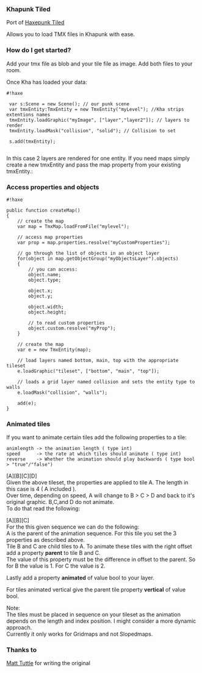 ### Khapunk Tiled ###

Port of [Haxepunk Tiled](https://github.com/HaxePunk/tiled)

Allows you to load TMX files in Khapunk with ease.

### How do I get started? ###

Add your tmx file as blob and your tile file as image. Add both files to your room.

Once Kha has loaded your data:


```
#!haxe
 
 var s:Scene = new Scene(); // our punk scene
 var tmxEntity:TmxEntity = new TmxEntity("myLevel"); //Kha strips extentions names
 tmxEntity.loadGraphic("myImage", ["layer","layer2"]); // layers to render
 tmxEntity.loadMask("collision", "solid"); // Collision to set

 s.add(tmxEntity);
		
```

In this case 2 layers are rendered for one entity. If you need maps simply create a new tmxEntity and pass the map property from your existing tmxEntity.:

### Access properties and objects ###


```
#!haxe

public function createMap()
{
    // create the map
    var map = TmxMap.loadFromFile("mylevel");

    // access map properties
    var prop = map.properties.resolve("myCustomProperties");

    // go through the list of objects in an object layer
    for(object in map.getObjectGroup("myObjectsLayer").objects)
    {
        // you can access:
        object.name; 
        object.type;

        object.x;
        object.y;

        object.width;
        object.height;

        // to read custom properties
        object.custom.resolve("myProp");
    }

    // create the map
    var e = new TmxEntity(map);

    // load layers named bottom, main, top with the appropriate tileset
    e.loadGraphic("tileset", ["bottom", "main", "top"]);

    // loads a grid layer named collision and sets the entity type to walls
    e.loadMask("collision", "walls");

    add(e);
}
```

### Animated tiles ###

If you want to animate certain tiles add the following properties to a tile:
	
~~~~
animlength -> the animation length ( type int)
speed	   -> the rate at which tiles should animate ( type int)
reverse    -> Whether the animation should play backwards ( type bool > "true"/"false")
~~~~  
  
[A][B][C][D]  
Given the above tileset, the properties are applied to tile A. The length in this case is 4 ( A included ).  
Over time, depending on speed, A will change to B >  C > D and back to it's original graphic. B,C,and D do not animate.  
To do that read the following:  
  
[A][B][C]  
For the this given sequence we can do the following:  
A is the parent of the animation sequence. For this tile you set the 3 properties as described above.  
Tile B and C are child tiles to A. To animate these tiles with the right offset add a property **parent** to tile B and C.  
The value of this property must be the difference in offset to the parent. So for B the value is 1. For C the value is 2.  
 
Lastly add a property **animated** of value bool to your layer.  
  
For tiles animated vertical give the parent tile property **vertical** of value bool.
  
Note:  
The tiles must be placed in sequence on your tileset as the animation depends on the length and index position. I might consider a more dynamic approach.  
Currently it only works for Gridmaps and not Slopedmaps.

### Thanks to ###

[Matt Tuttle](https://github.com/MattTuttle) for writing the original